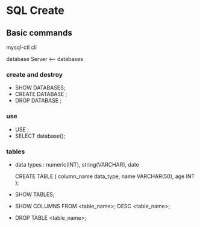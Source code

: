 # SQL Create

## Basic commands

mysql-ctl cli

database Server <-- databases

### create and destroy

- SHOW DATABASES;
- CREATE DATABASE <name> ;
- DROP DATABASE <name>;

### use

- USE <name>;
- SELECT database(); 

### tables

- data types : numeric(INT), string(VARCHAR), date

    CREATE TABLE <name-plural>(
        column_name data_type,
        name VARCHAR(50),
        age INT
    );
- SHOW TABLES; 
- SHOW COLUMNS FROM <table_name>; DESC <table_name>;

- DROP TABLE <table_name>;
